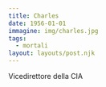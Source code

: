 ```yaml
---
title: Charles
date: 1956-01-01
immagine: img/charles.jpg
tags:
  - mortali
layout: layouts/post.njk
---
```


Vicedirettore della CIA